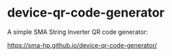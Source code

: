 # device-qr-code-generator
A simple SMA String Inverter QR code generator:

https://sma-hp.github.io/device-qr-code-generator/

